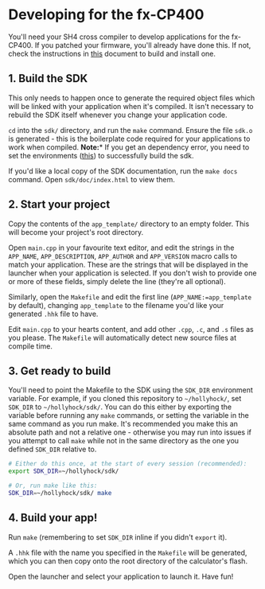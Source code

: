 # Developing for the fx-CP400
You'll need your SH4 cross compiler to develop applications for the fx-CP400. If you patched your firmware, you'll already have done this. If not, check the instructions in [this](patching.md) document to build and install one.

## 1. Build the SDK
This only needs to happen once to generate the required object files which will be linked with your application when it's compiled. It isn't necessary to rebuild the SDK itself whenever you change your application code.

`cd` into the `sdk/` directory, and run the `make` command. Ensure the file `sdk.o` is generated - this is the boilerplate code required for your applications to work when compiled.
**Note:*** If you get an dependency error, you need to set the environments ([this](patching.md)) to successfully build the sdk.

If you'd like a local copy of the SDK documentation, run the `make docs` command. Open `sdk/doc/index.html` to view them.

## 2. Start your project
Copy the contents of the `app_template/` directory to an empty folder. This will become your project's root directory.

Open `main.cpp` in your favourite text editor, and edit the strings in the `APP_NAME`, `APP_DESCRIPTION`, `APP_AUTHOR` and `APP_VERSION` macro calls to match your application. These are the strings that will be displayed in the launcher when your application is selected. If you don't wish to provide one or more of these fields, simply delete the line (they're all optional).

Similarly, open the `Makefile` and edit the first line (`APP_NAME:=app_template` by default), changing `app_template` to the filename you'd like your generated `.hhk` file to have.

Edit `main.cpp` to your hearts content, and add other `.cpp`, `.c`, and `.s` files as you please. The `Makefile` will automatically detect new source files at compile time.

## 3. Get ready to build
You'll need to point the Makefile to the SDK using the `SDK_DIR` environment variable. For example, if you cloned this repository to `~/hollyhock/`, set `SDK_DIR` to `~/hollyhock/sdk/`. You can do this either by exporting the variable before running any `make` commands, or setting the variable in the same command as you run make. It's recommended you make this an absolute path and not a relative one - otherwise you may run into issues if you attempt to call `make` while not in the same directory as the one you defined `SDK_DIR` relative to.

```sh
# Either do this once, at the start of every session (recommended):
export SDK_DIR=~/hollyhock/sdk/

# Or, run make like this:
SDK_DIR=~/hollyhock/sdk/ make
```

## 4. Build your app!
Run `make` (remembering to set `SDK_DIR` inline if you didn't `export` it).

A `.hhk` file with the name you specified in the `Makefile` will be generated, which you can then copy onto the root directory of the calculator's flash.

Open the launcher and select your application to launch it. Have fun!
